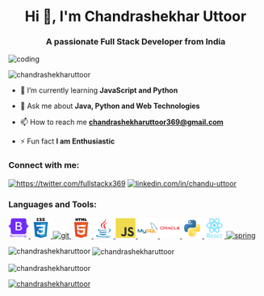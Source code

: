 <h1 align="center">Hi 👋, I'm Chandrashekhar Uttoor</h1>
<h3 align="center">A passionate Full Stack Developer from India</h3>
<img align="rigth" alt="coding" src="https://www.google.com/url?sa=i&url=https%3A%2F%2Fgithub.com%2Frudrabarad%2FGifs&psig=AOvVaw3uszFGsG8uyay1c1pMx7TY&ust=1712720921820000&source=images&cd=vfe&opi=89978449&ved=0CBEQjRxqFwoTCOjsq-SctIUDFQAAAAAdAAAAABAE" />

<p align="left"> <img src="https://komarev.com/ghpvc/?username=chandrashekharuttoor&label=Profile%20views&color=0e75b6&style=flat" alt="chandrashekharuttoor" /> </p>

- 🌱 I’m currently learning **JavaScript and Python**

- 💬 Ask me about **Java, Python and Web Technologies**

- 📫 How to reach me **chandrashekharuttoor369@gmail.com**

- ⚡ Fun fact **I am Enthusiastic**

<h3 align="left">Connect with me:</h3>
<p align="left">
<a href="https://twitter.com/https://twitter.com/fullstackx369" target="blank"><img align="center" src="https://raw.githubusercontent.com/rahuldkjain/github-profile-readme-generator/master/src/images/icons/Social/twitter.svg" alt="https://twitter.com/fullstackx369" height="30" width="40" /></a>
<a href="https://linkedin.com/in/linkedin.com/in/chandu-uttoor" target="blank"><img align="center" src="https://raw.githubusercontent.com/rahuldkjain/github-profile-readme-generator/master/src/images/icons/Social/linked-in-alt.svg" alt="linkedin.com/in/chandu-uttoor" height="30" width="40" /></a>
</p>

<h3 align="left">Languages and Tools:</h3>
<p align="left"> <a href="https://getbootstrap.com" target="_blank" rel="noreferrer"> <img src="https://raw.githubusercontent.com/devicons/devicon/master/icons/bootstrap/bootstrap-plain-wordmark.svg" alt="bootstrap" width="40" height="40"/> </a> <a href="https://www.w3schools.com/css/" target="_blank" rel="noreferrer"> <img src="https://raw.githubusercontent.com/devicons/devicon/master/icons/css3/css3-original-wordmark.svg" alt="css3" width="40" height="40"/> </a> <a href="https://git-scm.com/" target="_blank" rel="noreferrer"> <img src="https://www.vectorlogo.zone/logos/git-scm/git-scm-icon.svg" alt="git" width="40" height="40"/> </a> <a href="https://www.w3.org/html/" target="_blank" rel="noreferrer"> <img src="https://raw.githubusercontent.com/devicons/devicon/master/icons/html5/html5-original-wordmark.svg" alt="html5" width="40" height="40"/> </a> <a href="https://www.java.com" target="_blank" rel="noreferrer"> <img src="https://raw.githubusercontent.com/devicons/devicon/master/icons/java/java-original.svg" alt="java" width="40" height="40"/> </a> <a href="https://developer.mozilla.org/en-US/docs/Web/JavaScript" target="_blank" rel="noreferrer"> <img src="https://raw.githubusercontent.com/devicons/devicon/master/icons/javascript/javascript-original.svg" alt="javascript" width="40" height="40"/> </a> <a href="https://www.mysql.com/" target="_blank" rel="noreferrer"> <img src="https://raw.githubusercontent.com/devicons/devicon/master/icons/mysql/mysql-original-wordmark.svg" alt="mysql" width="40" height="40"/> </a> <a href="https://www.oracle.com/" target="_blank" rel="noreferrer"> <img src="https://raw.githubusercontent.com/devicons/devicon/master/icons/oracle/oracle-original.svg" alt="oracle" width="40" height="40"/> </a> <a href="https://www.python.org" target="_blank" rel="noreferrer"> <img src="https://raw.githubusercontent.com/devicons/devicon/master/icons/python/python-original.svg" alt="python" width="40" height="40"/> </a> <a href="https://reactjs.org/" target="_blank" rel="noreferrer"> <img src="https://raw.githubusercontent.com/devicons/devicon/master/icons/react/react-original-wordmark.svg" alt="react" width="40" height="40"/> </a> <a href="https://spring.io/" target="_blank" rel="noreferrer"> <img src="https://www.vectorlogo.zone/logos/springio/springio-icon.svg" alt="spring" width="40" height="40"/> </a> </p>

<p><img align="left" src="https://github-readme-stats.vercel.app/api/top-langs?username=chandrashekharuttoor&show_icons=true&locale=en&layout=compact" alt="chandrashekharuttoor" /></p>

<p>&nbsp;<img align="center" src="https://github-readme-stats.vercel.app/api?username=chandrashekharuttoor&show_icons=true&locale=en" alt="chandrashekharuttoor" /></p>

<p><img align="center" src="https://github-readme-streak-stats.herokuapp.com/?user=chandrashekharuttoor&" alt="chandrashekharuttoor" /></p>
<p align="left"> <a href="https://github.com/ryo-ma/github-profile-trophy"><img src="https://github-profile-trophy.vercel.app/?username=chandrashekharuttoor" alt="chandrashekharuttoor" /></a> </p>
